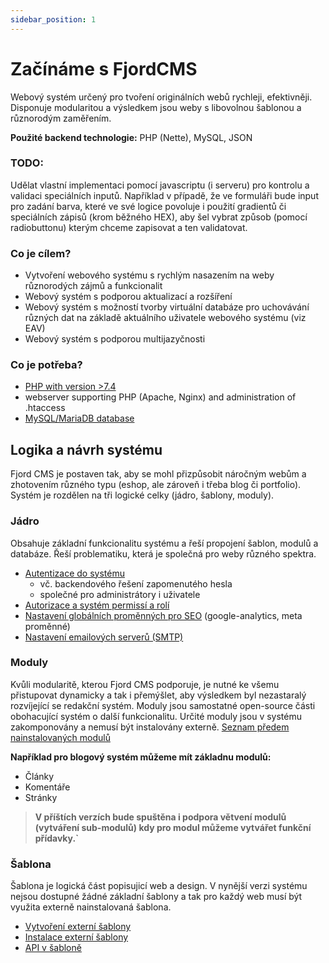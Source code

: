 ```yaml
---
sidebar_position: 1
---
```


# Začínáme s FjordCMS

Webový systém určený pro tvoření originálních webů rychleji, efektivněji.  Disponuje modularitou a výsledkem jsou weby s libovolnou šablonou a různorodým zaměřením.

**Použité backend technologie:** PHP (Nette), MySQL, JSON

### TODO:

Udělat vlastní implementaci pomocí javascriptu (i serveru) pro kontrolu a validaci speciálních inputů.
Například v případě, že ve formuláři bude input pro zadání barva, které ve své logice povoluje i použití gradientů či speciálních zápisů (krom běžného HEX), aby šel vybrat způsob (pomocí radiobuttonu) kterým chceme zapisovat a ten validatovat.


### Co je cílem?
-   Vytvoření webového systému s rychlým nasazením na weby různorodých zájmů a funkcionalit
-   Webový systém s podporou aktualizací a rozšíření
-  Webový systém s možností tvorby virtuální databáze pro uchovávání různých dat na základě aktuálního uživatele webového systému (viz EAV)
-   Webový systém s podporou multijazyčnosti

### Co je potřeba?

- [PHP with version >7.4](https://www.php.net/downloads.php)
- webserver supporting PHP (Apache, Nginx) and administration of .htaccess
- [MySQL/MariaDB database](https://mariadb.org/)

## Logika a návrh systému
Fjord CMS je postaven tak, aby se mohl přizpůsobit náročným webům a zhotovením různého typu (eshop, ale zároveň i třeba blog či portfolio). 
Systém je rozdělen na tři logické celky (jádro, šablony, moduly).

### Jádro
Obsahuje základní funkcionalitu systému a řeší propojení šablon, modulů a databáze. Řeší problematiku, která je společná pro weby různého spektra.
- [Autentizace do systému](ddas)
  - vč. backendového řešení zapomenutého hesla
  - společné pro administrátory i uživatele
-  [Autorizace a systém permissí a rolí](das)
-  [Nastavení globálních proměnných pro SEO](das) (google-analytics, meta proměnné)
- [Nastavení emailových serverů (SMTP)](das)

### Moduly
Kvůli modularitě, kterou Fjord CMS podporuje, je nutné ke všemu přistupovat dynamicky a tak i přemýšlet, aby výsledkem byl nezastaralý rozvíjející se redakční systém.
Moduly jsou samostatné open-source části obohacující systém o další funkcionalitu.
Určité moduly jsou v systému zakomponovány a nemusí být instalovány externě. [Seznam předem nainstalovaných modulů](dasd)

**Například pro blogový systém můžeme mít základnu modulů:**
- Články 
- Komentáře
- Stránky

> **V příštích verzích bude spuštěna i podpora větvení modulů (vytváření sub-modulů) kdy pro modul můžeme vytvářet funkční přídavky.`**

### Šablona
Šablona je logická část popisujicí web a design. V nynější verzi systému nejsou dostupné žádné základní šablony a tak pro každý web musí být využita externě nainstalovaná šablona. 
- [Vytvoření externí šablony](dd)
- [Instalace externí šablony](dd)
- [API v šabloně](dd)